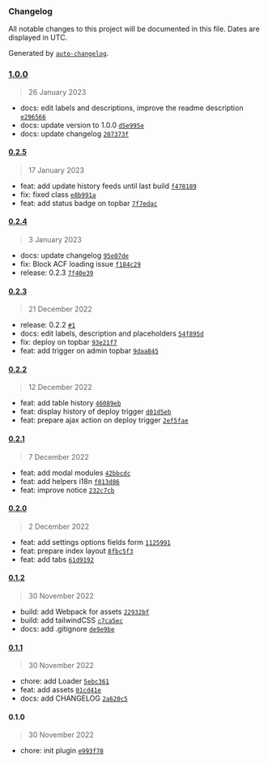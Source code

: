 ### Changelog

All notable changes to this project will be documented in this file. Dates are displayed in UTC.

Generated by [`auto-changelog`](https://github.com/CookPete/auto-changelog).

### [1.0.0](https://github.com/MediakodTeam/wp-plugin-deployeur/compare/0.2.5...1.0.0)

> 26 January 2023

- docs: edit labels and descriptions, improve the readme description [`e296566`](https://github.com/MediakodTeam/wp-plugin-deployeur/commit/e296566a87e47039bbbf23a3425d66f7b29a5f9f)
- docs: update version to 1.0.0 [`d5e995e`](https://github.com/MediakodTeam/wp-plugin-deployeur/commit/d5e995e5ed4e23fefbb14649cc7bf8e01ce80c14)
- docs: update changelog [`207373f`](https://github.com/MediakodTeam/wp-plugin-deployeur/commit/207373f3ee66618e6b7bb34d4e57dc9a4aaf8625)

#### [0.2.5](https://github.com/MediakodTeam/wp-plugin-deployeur/compare/0.2.4...0.2.5)

> 17 January 2023

- feat: add update history feeds until last build [`f478189`](https://github.com/MediakodTeam/wp-plugin-deployeur/commit/f478189d455ba3d90fcceb16961e75be84bc3e4b)
- fix: fixed class [`e8b991a`](https://github.com/MediakodTeam/wp-plugin-deployeur/commit/e8b991ac7777d94d6e75a854397d7406e8cc7b42)
- feat: add status badge on topbar [`7f7edac`](https://github.com/MediakodTeam/wp-plugin-deployeur/commit/7f7edac55b83d4253af3499d2ca26a6730c50350)

#### [0.2.4](https://github.com/MediakodTeam/wp-plugin-deployeur/compare/0.2.3...0.2.4)

> 3 January 2023

- docs: update changelog [`95e07de`](https://github.com/MediakodTeam/wp-plugin-deployeur/commit/95e07de06e14481dd60ad7802a61d9ae6592ec8b)
- fix: Block ACF loading issue [`f184c29`](https://github.com/MediakodTeam/wp-plugin-deployeur/commit/f184c297796c6206e4dcc212987ff51a2c321fac)
- release: 0.2.3 [`7f40e39`](https://github.com/MediakodTeam/wp-plugin-deployeur/commit/7f40e398834f32f808157f8b2925af8373d91bd0)

#### [0.2.3](https://github.com/MediakodTeam/wp-plugin-deployeur/compare/0.2.2...0.2.3)

> 21 December 2022

- release: 0.2.2 [`#1`](https://github.com/MediakodTeam/wp-plugin-deployeur/pull/1)
- docs: edit labels, description and placeholders [`54f895d`](https://github.com/MediakodTeam/wp-plugin-deployeur/commit/54f895d1bc1fb51b9729535ed90aa49525a6c060)
- fix: deploy on topbar [`93e21f7`](https://github.com/MediakodTeam/wp-plugin-deployeur/commit/93e21f7481a0c116e50673e9e5f08c9705df0395)
- feat: add trigger on admin topbar [`9daa845`](https://github.com/MediakodTeam/wp-plugin-deployeur/commit/9daa8457fc816f0d02fc549b2e41cc8a88814c54)

#### [0.2.2](https://github.com/MediakodTeam/wp-plugin-deployeur/compare/0.2.1...0.2.2)

> 12 December 2022

- feat: add table history [`46089eb`](https://github.com/MediakodTeam/wp-plugin-deployeur/commit/46089eb02102d145d8aacfc8db1e67758874b31b)
- feat: display history of deploy trigger [`d01d5eb`](https://github.com/MediakodTeam/wp-plugin-deployeur/commit/d01d5eb8ad09df4d3f2c3d003e466dbb417f4f4e)
- feat: prepare ajax action on deploy trigger [`2ef5fae`](https://github.com/MediakodTeam/wp-plugin-deployeur/commit/2ef5faecb305e880b59a41fca4a1f7e044f6b365)

#### [0.2.1](https://github.com/MediakodTeam/wp-plugin-deployeur/compare/0.2.0...0.2.1)

> 7 December 2022

- feat: add modal modules [`42bbcdc`](https://github.com/MediakodTeam/wp-plugin-deployeur/commit/42bbcdc6f212cca7682e84b1bfe56ec292dcfff0)
- feat: add helpers i18n [`f013d86`](https://github.com/MediakodTeam/wp-plugin-deployeur/commit/f013d8641309ed6a9cfe149525be8c1bf7f9480d)
- feat: improve notice [`232c7cb`](https://github.com/MediakodTeam/wp-plugin-deployeur/commit/232c7cb11a47891d396f6b12913f3f5de8b0763c)

#### [0.2.0](https://github.com/MediakodTeam/wp-plugin-deployeur/compare/0.1.2...0.2.0)

> 2 December 2022

- feat: add settings options fields form [`1125991`](https://github.com/MediakodTeam/wp-plugin-deployeur/commit/1125991443dc8b2985066cc3c27c50aba29e0be0)
- feat: prepare index layout [`8fbc5f3`](https://github.com/MediakodTeam/wp-plugin-deployeur/commit/8fbc5f3eb004b851c8a85da30400fd22f81d920d)
- feat: add tabs [`61d9192`](https://github.com/MediakodTeam/wp-plugin-deployeur/commit/61d91921f3256821b393fddcfae0eba8559325d6)

#### [0.1.2](https://github.com/MediakodTeam/wp-plugin-deployeur/compare/0.1.1...0.1.2)

> 30 November 2022

- build: add Webpack for assets [`22932bf`](https://github.com/MediakodTeam/wp-plugin-deployeur/commit/22932bf07d7522ee8b898949911b91f8b2178cb8)
- build: add tailwindCSS [`c7ca5ec`](https://github.com/MediakodTeam/wp-plugin-deployeur/commit/c7ca5ec39f5aaf13966e8b2edcb1c6e56a2cd860)
- docs: add .gitignore [`de9e9be`](https://github.com/MediakodTeam/wp-plugin-deployeur/commit/de9e9be76edf2b2df363c1fe62646301a26a1a74)

#### [0.1.1](https://github.com/MediakodTeam/wp-plugin-deployeur/compare/0.1.0...0.1.1)

> 30 November 2022

- chore: add Loader [`5ebc361`](https://github.com/MediakodTeam/wp-plugin-deployeur/commit/5ebc36118b75cc709586281c1ba0003e56092368)
- feat: add assets [`01cd41e`](https://github.com/MediakodTeam/wp-plugin-deployeur/commit/01cd41e24a4f621da9b9943bb510f6aefb590f8a)
- docs: add CHANGELOG [`2a620c5`](https://github.com/MediakodTeam/wp-plugin-deployeur/commit/2a620c5573a8fffd58a6332771678a50e7aeea49)

#### 0.1.0

> 30 November 2022

- chore: init plugin [`e993f78`](https://github.com/MediakodTeam/wp-plugin-deployeur/commit/e993f78556ec56d9ebddd06e9caa35438b73ca38)
